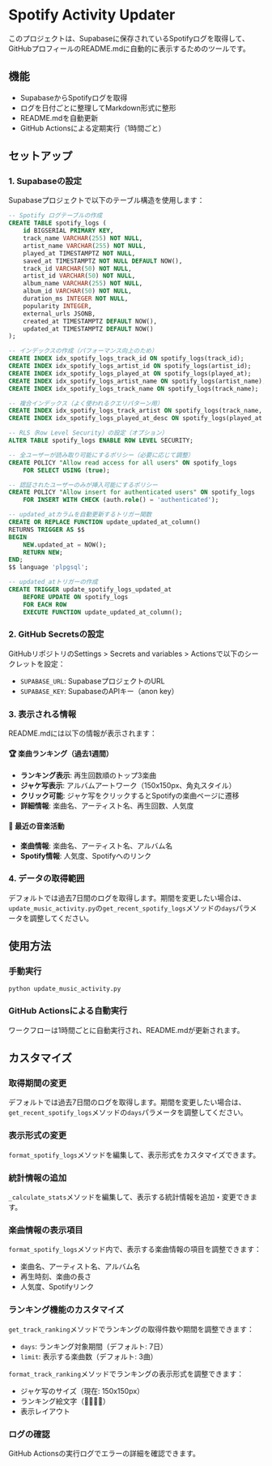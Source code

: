 # Spotify Activity Updater

このプロジェクトは、Supabaseに保存されているSpotifyログを取得して、GitHubプロフィールのREADME.mdに自動的に表示するためのツールです。

## 機能

- SupabaseからSpotifyログを取得
- ログを日付ごとに整理してMarkdown形式に整形
- README.mdを自動更新
- GitHub Actionsによる定期実行（1時間ごと）

## セットアップ

### 1. Supabaseの設定

Supabaseプロジェクトで以下のテーブル構造を使用します：

```sql
-- Spotify ログテーブルの作成
CREATE TABLE spotify_logs (
    id BIGSERIAL PRIMARY KEY,
    track_name VARCHAR(255) NOT NULL,
    artist_name VARCHAR(255) NOT NULL,
    played_at TIMESTAMPTZ NOT NULL,
    saved_at TIMESTAMPTZ NOT NULL DEFAULT NOW(),
    track_id VARCHAR(50) NOT NULL,
    artist_id VARCHAR(50) NOT NULL,
    album_name VARCHAR(255) NOT NULL,
    album_id VARCHAR(50) NOT NULL,
    duration_ms INTEGER NOT NULL,
    popularity INTEGER,
    external_urls JSONB,
    created_at TIMESTAMPTZ DEFAULT NOW(),
    updated_at TIMESTAMPTZ DEFAULT NOW()
);

-- インデックスの作成（パフォーマンス向上のため）
CREATE INDEX idx_spotify_logs_track_id ON spotify_logs(track_id);
CREATE INDEX idx_spotify_logs_artist_id ON spotify_logs(artist_id);
CREATE INDEX idx_spotify_logs_played_at ON spotify_logs(played_at);
CREATE INDEX idx_spotify_logs_artist_name ON spotify_logs(artist_name);
CREATE INDEX idx_spotify_logs_track_name ON spotify_logs(track_name);

-- 複合インデックス（よく使われるクエリパターン用）
CREATE INDEX idx_spotify_logs_track_artist ON spotify_logs(track_name, artist_name);
CREATE INDEX idx_spotify_logs_played_at_desc ON spotify_logs(played_at DESC);

-- RLS（Row Level Security）の設定（オプション）
ALTER TABLE spotify_logs ENABLE ROW LEVEL SECURITY;

-- 全ユーザーが読み取り可能にするポリシー（必要に応じて調整）
CREATE POLICY "Allow read access for all users" ON spotify_logs
    FOR SELECT USING (true);

-- 認証されたユーザーのみが挿入可能にするポリシー
CREATE POLICY "Allow insert for authenticated users" ON spotify_logs
    FOR INSERT WITH CHECK (auth.role() = 'authenticated');

-- updated_atカラムを自動更新するトリガー関数
CREATE OR REPLACE FUNCTION update_updated_at_column()
RETURNS TRIGGER AS $$
BEGIN
    NEW.updated_at = NOW();
    RETURN NEW;
END;
$$ language 'plpgsql';

-- updated_atトリガーの作成
CREATE TRIGGER update_spotify_logs_updated_at 
    BEFORE UPDATE ON spotify_logs 
    FOR EACH ROW 
    EXECUTE FUNCTION update_updated_at_column();
```

### 2. GitHub Secretsの設定

GitHubリポジトリのSettings > Secrets and variables > Actionsで以下のシークレットを設定：

- `SUPABASE_URL`: SupabaseプロジェクトのURL
- `SUPABASE_KEY`: SupabaseのAPIキー（anon key）

### 3. 表示される情報

README.mdには以下の情報が表示されます：

#### 🏆 楽曲ランキング（過去1週間）
- **ランキング表示**: 再生回数順のトップ3楽曲
- **ジャケ写表示**: アルバムアートワーク（150x150px、角丸スタイル）
- **クリック可能**: ジャケ写をクリックするとSpotifyの楽曲ページに遷移
- **詳細情報**: 楽曲名、アーティスト名、再生回数、人気度

#### 🎵 最近の音楽活動
- **楽曲情報**: 楽曲名、アーティスト名、アルバム名
- **Spotify情報**: 人気度、Spotifyへのリンク

### 4. データの取得範囲

デフォルトでは過去7日間のログを取得します。期間を変更したい場合は、`update_music_activity.py`の`get_recent_spotify_logs`メソッドの`days`パラメータを調整してください。

## 使用方法

### 手動実行

```bash
python update_music_activity.py
```

### GitHub Actionsによる自動実行

ワークフローは1時間ごとに自動実行され、README.mdが更新されます。

## カスタマイズ

### 取得期間の変更

デフォルトでは過去7日間のログを取得します。期間を変更したい場合は、`get_recent_spotify_logs`メソッドの`days`パラメータを調整してください。

### 表示形式の変更

`format_spotify_logs`メソッドを編集して、表示形式をカスタマイズできます。

### 統計情報の追加

`_calculate_stats`メソッドを編集して、表示する統計情報を追加・変更できます。

### 楽曲情報の表示項目

`format_spotify_logs`メソッド内で、表示する楽曲情報の項目を調整できます：
- 楽曲名、アーティスト名、アルバム名
- 再生時刻、楽曲の長さ
- 人気度、Spotifyリンク

### ランキング機能のカスタマイズ

`get_track_ranking`メソッドでランキングの取得件数や期間を調整できます：
- `days`: ランキング対象期間（デフォルト: 7日）
- `limit`: 表示する楽曲数（デフォルト: 3曲）

`format_track_ranking`メソッドでランキングの表示形式を調整できます：
- ジャケ写のサイズ（現在: 150x150px）
- ランキング絵文字（🥇🥈🥉🎵）
- 表示レイアウト


### ログの確認

GitHub Actionsの実行ログでエラーの詳細を確認できます。
